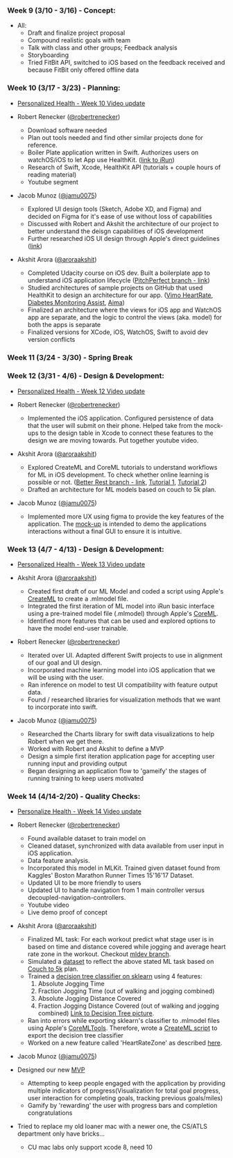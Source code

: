 ### Week 9 (3/10 - 3/16) - Concept:
  - All:
    - Draft and finalize project proposal
    - Compound realistic goals with team
    - Talk with class and other groups; Feedback analysis
    - Storyboarding
    - Tried FitBit API, switched to iOS based on the feedback received and because FitBit only offered offline data

 ### Week 10 (3/17 - 3/23) - Planning:
  - [Personalized Health - Week 10 Video update](https://youtu.be/LEdRSpescg0)
  - Robert Renecker ([@robertrenecker](https://github.com/robertrenecker))
    - Download software needed
    - Plan out tools needed and find other similar projects done for reference.
    - Boiler Plate application written in Swift. Authorizes users on watchOS/iOS to let App use HealthKit. ([link to iRun](https://github.com/CUBoulder-2019Sp-IML4HCI/FinalProject-PersonalizedHealth/tree/master/iRun))
    - Research of Swift, Xcode, HealthKit API (tutorials + couple hours of reading material)
    - Youtube segment

  - Jacob Munoz ([@jamu0075](https://github.com/jamu0075))
    - Explored UI design tools (Sketch, Adobe XD, and Figma) and decided on Figma for it's ease of use without loss of capabilities
    - Discussed with Robert and Akshit the architecture of our project to better understand the deisgn capabilities of iOS development
    - Further researched iOS UI design through Apple's direct guidelines ([link](https://developer.apple.com/design/human-interface-guidelines/ios/overview/themes/))

  - Akshit Arora ([@aroraakshit](http://github.com/aroraakshit))
    - Completed Udacity course on iOS dev. Built a boilerplate app to understand iOS application lifecycle ([PitchPerfect branch - link](https://github.com/CUBoulder-2019Sp-IML4HCI/FinalProject-PersonalizedHealth/tree/pitchPerfect/pitchPerfect))
    - Studied architectures of sample projects on GitHub that used HealthKit to design an architecture for our app. ([Vimo HeartRate](https://github.com/CUBoulder-2019Sp-IML4HCI/FinalProject-PersonalizedHealth/tree/sampleWatchOS/watchOS-3-heartrate), [Diabetes Monitoring Assist](https://github.com/wytesk133/diabetes-monitoring-assist), [Aima](https://github.com/leonidprovorov/aima))
    - Finalized an architecture where the views for iOS app and WatchOS app are separate, and the logic to control the views (aka. model) for both the apps is separate
    - Finalized versions for XCode, iOS, WatchOS, Swift to avoid dev version conflicts

### Week 11 (3/24 - 3/30) - Spring Break

### Week 12 (3/31 - 4/6) - Design & Development:
- [Personalized Health - Week 12 Video update](https://youtu.be/pEmbwJ8PBj8)
- Robert Renecker ([@robertrenecker](https://github.com/robertrenecker))
  - Implemented the iOS application. Configured persistence of data that the user will submit on their phone. Helped take from the mock-ups to the design table in Xcode to connect these features to the design we are moving towards. Put together youtube video.

- Akshit Arora ([@aroraakshit](http://github.com/aroraakshit))
  - Explored CreateML and CoreML tutorials to understand workflows for ML in iOS development. To check whether online learning is possible or not. ([Better Rest branch - link](https://github.com/CUBoulder-2019Sp-IML4HCI/FinalProject-PersonalizedHealth/tree/createML), [Tutorial 1](https://www.youtube.com/watch?v=x9_BG2q7XYw), [Tutorial 2](https://www.youtube.com/watch?v=T4t73CXB7CU))
  - Drafted an architecture for ML models based on couch to 5k plan.

- Jacob Munoz ([@jamu0075](https://github.com/jamu0075))
  - Implemented more UX using figma to provide the key features of the application. The [mock-up](https://www.figma.com/proto/DUEEdmnHawuhMYVCu4EsruqB/Personalized-Health?node-id=1%3A2&scaling=scale-down) is intended to demo the applications interactions without a final GUI to ensure it is intuitive.

### Week 13 (4/7 - 4/13) - Design & Development:
- [Personalized Health - Week 13 Video update](https://youtu.be/XtAauaUkJPM)

- Akshit Arora ([@aroraakshit](http://github.com/aroraakshit))
  - Created first draft of our ML Model and coded a script using Apple's [CreateML](https://developer.apple.com/documentation/createml) to create a .mlmodel file.
  - Integrated the first iteration of ML model into iRun basic interface using a pre-trained model file (.mlmodel) through Apple's [CoreML](https://developer.apple.com/documentation/coreml).
  - Identified more features that can be used and explored options to have the model end-user trainable.

- Robert Renecker ([@robertrenecker](https://github.com/robertrenecker))
  - Iterated over UI. Adapted different Swift projects to use in alignment of our goal and UI design.
  - Incorporated machine learning model into iOS application that we will be using with the user.
  - Ran inference on model to test UI compatibility with feature output data.
  - Found / researched libraries for visualization methods that we want to incorporate into swift.

- Jacob Munoz ([@jamu0075](https://github.com/jamu0075))
  - Researched the Charts library for swift data visualizations to help Robert when we get there.
  - Worked with Robert and Akshit to define a MVP
  - Design a simple first iteration application page for accepting user running input and providing output
  - Began designing an application flow to 'gameify' the stages of running training to keep users motivated


### Week 14 (4/14-2/20) - Quality Checks:
- [Personalize Health - Week 14 Video update](None)

- Robert Renecker ([@robertrenecker](https://github.com/robertrenecker))
  - Found available dataset to train model on
  - Cleaned dataset, synchronized with data available from user input in iOS application.
  - Data feature analysis.
  - Incorporated this model in MLKit. Trained given dataset found from Kaggles' Boston Marathon Runner Times 15'16'17 Dataset.
  - Updated UI to be more friendly to users
  - Updated UI to handle navigation from 1 main controller versus decoupled-navigation-controllers.
  - Youtube video
  - Live demo proof of concept

- Akshit Arora ([@aroraakshit](http://github.com/aroraakshit))
  - Finalized ML task: For each workout predict what stage user is in based on time and distance covered while jogging and average heart rate zone in the workout. Checkout [mldev branch](https://github.com/CUBoulder-2019Sp-IML4HCI/FinalProject-PersonalizedHealth/tree/mldev/mldev).
  - Simulated a [dataset](https://github.com/CUBoulder-2019Sp-IML4HCI/FinalProject-PersonalizedHealth/blob/mldev/mldev/simulated.csv) to reflect the above stated ML task based on [Couch to 5k](https://crcphp.arizona.edu/sites/default/files/images/Couch-to-5k%20Running%20Plan.pdf) plan.
  - Trained a [decision tree classifier on sklearn](https://github.com/CUBoulder-2019Sp-IML4HCI/FinalProject-PersonalizedHealth/blob/mldev/mldev/model_prep.ipynb) using 4 features: 
    1. Absolute Jogging Time
    2. Fraction Jogging Time (out of walking and jogging combined)
    3. Absolute Jogging Distance Covered
    4. Fraction Jogging Distance Covered (out of walking and jogging combined)
    [Link to Decision Tree picture](https://github.com/CUBoulder-2019Sp-IML4HCI/FinalProject-PersonalizedHealth/blob/mldev/mldev/tree.png). 
  - Ran into errors while exporting sklearn's classifier to .mlmodel files using Apple's [CoreMLTools](https://github.com/apple/coremltools). Therefore, wrote a [CreateML script](https://github.com/CUBoulder-2019Sp-IML4HCI/FinalProject-PersonalizedHealth/blob/mldev/mldev/CreateML.playground/Contents.swift) to export the decision tree classifier
  - Worked on a new feature called 'HeartRateZone' as described [here](https://www.healthline.com/health/running-heart-rate#heart-rate-training).
  
 - Jacob Munoz ([@jamu0075](https://github.com/jamu0075))
  - Designed our new [MVP](https://www.figma.com/file/DUEEdmnHawuhMYVCu4EsruqB/Personalized-Health?node-id=0%3A1)
    - Attempting to keep people engaged with the application by providing multiple indicators of progress(Visualization for total goal progress, user interaction for completing goals, tracking previous goals/miles)
    - Gamify by 'rewarding' the user with progress bars and completion congratulations
  - Tried to replace my old loaner mac with a newer one, the CS/ATLS department only have bricks...
    - CU mac labs only support xcode 8, need 10
